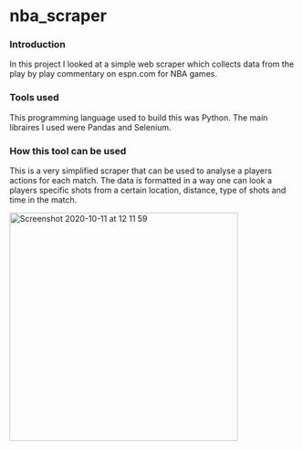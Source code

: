 # nba_scraper

### Introduction
In this project I looked at a simple web scraper which collects data from the play by play commentary on espn.com for NBA games.

### Tools used
This programming language used to build this was Python. The main libraires I used were Pandas and Selenium.

### How this tool can be used
This is a very simplified scraper that can be used to analyse a players actions for each match. The data is formatted in a way one can look a players specific shots from a certain location, distance, type of shots and time in the match.

<img width="400" alt="Screenshot 2020-10-11 at 12 11 59" src="https://user-images.githubusercontent.com/72214007/95676058-b77acb80-0bbb-11eb-83a2-18261cb39d71.png">
